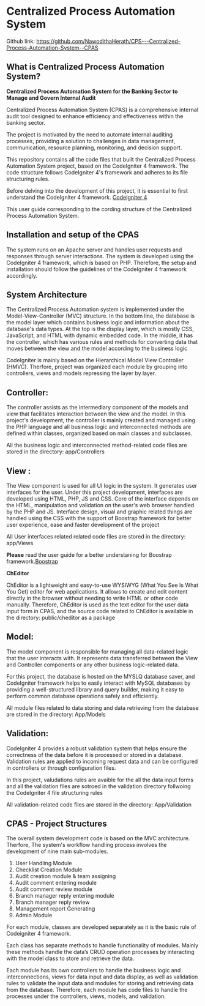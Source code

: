 # Centralized Process Automation System

Github link: https://github.com/NawodithaHerath/CPS---Centralized-Process-Automation-System--CPAS

##  What is Centralized Process Automation System?
**Centralized Process Automation System for the Banking Sector to Manage and Govern Internal Audit**

Centralized Process Automation System (CPAS) is a comprehensive internal audit tool designed to enhance efficiency and effectiveness within the banking sector.

The project is motivated by the need to automate internal auditing processes, providing a solution to challenges in data management, communication, resource planning, monitoring, and decision support.

This repository contains all the code files that built the Centralized Process Automation System project, based on the CodeIgniter 4 framework. The code structure follows CodeIgniter 4's framework and adheres to its file structuring rules.

Before delving into the development of this project, it is essential to first understand the CodeIgniter 4 framework. [CodeIgniter 4](https://codeigniter.com/user_guide/intro/index.html) 

This user guide corresponding to the cording structure of the Centralized Process Automation System.

## Installation and setup of the CPAS

The system runs on an Apache server and handles user requests and responses through server interactions. The system is developed using the CodeIgniter 4 framework, which is based on PHP. Therefore, the setup and installation should follow the guidelines of the CodeIgniter 4 framework accordingly.

## System Architecture 
The Centralized Process Automation system is implemented under the Model-View-Controller (MVC)  structure. In the bottom line, the database is the model layer which contains business logic and information about the database's data types. At the top is the display layer, which is mostly CSS, JavaScript, and HTML with dynamic embedded code. In the middle, it has the controller, which has various rules and methods for converting data that moves between the view and the model according to the business logic

CodeIgniter is mainly based on the Hierarchical Model View Controller (HMVC). Therfore, project was organized each module by grouping into controllers, views and models repressing the layer by layer.

## Controller:
The controller assists as the intermediary component of the models and view that facilitates interaction between the view and the model. 
In this project's development, the controller is mainly created and managed using the PHP language and all business logic and interconnected methods are defined within classes, organized based on main classes and subclasses.

All the business logic and interconnected method-related code files are stored in the directory: app/Controllers

## View :

The View component is used for all UI logic in the system. It generates user interfaces for the user. 
Under this project development, interfaces are developed using HTML, PHP, JS and CSS. Core of the interface depends on the HTML, manipulation and validation on the user's web browser handled by the PHP and JS. Interface design, visual and graphic related things are handled using the CSS with the support of Boostrap framework for better user experience, ease and faster development of the project

All User interfaces related  related code files are stored in the directory: app/Views

**Please** read the user guide for a better understaning for Boostrap framework.[Boostrap ](https://getbootstrap.com/docs/5.0/getting-started/introduction/) 

**ChEditor**

ChEditor is a lightweight and easy-to-use WYSIWYG (What You See Is What You Get) editor for web applications. It allows to create and edit content directly in the browser without needing to write HTML or other code manually.
Therefore, ChEditor is used as the text editor for the user data input form in CPAS, and the source code related to ChEditor is available in the directory: public/cheditor as a package

## Model:  

The model component is responsible for managing all data-related logic that the user interacts with. It represents data transferred between the View and Controller components or any other business logic-related data. 

For this project, the database is hosted on the MYSLQ database saver, and CodeIgniter framework helps to easily interact with MySQL databases by providing a well-structured library and query builder, making it easy to perform common database operations safely and efficiently.

All module files related to data storing and data retrieving from the database are stored in the directory: App/Models


## Validation:  
CodeIgniter 4 provides a robust validation system that helps ensure the correctness of the data before it is processed or stored in a database. Validation rules are applied to incoming request data and can be configured in controllers or through configuration files.

In this project, valudations rules are avaible for the all the data input forms and all the validation files are sotroed in the validation directory follwoing the CodeIgniter 4 file structuring rules

All validation-related code files are stored in the directory: App/Validation

## CPAS - Project Structures 

The overall system development code is based on the MVC architecture. Therfore, The system's workflow handling process involves the development of nine main sub-modules.

1.	User Handling Module
2.	Checklist Creation Module
3.	Audit creation module & team assigning
4.	Audit comment entering module
5.	Audit comment review module
6.	Branch manager reply  entering module
7.	Branch manager reply  review
8.	Management report Generating
9.	Admin Module

For each module, classes are developed separately as it is the basic rule of Codeigniter 4 framework. 

Each class has separate methods to handle functionality of modules. Mainly these methods handle the data’s CRUD operation processes by interacting with the model class to store and retrieve the data.

Each module has its own controllers to handle the business logic and interconnections, views for data input and data display, as well as validation rules to validate the input data and modules for storing and retrieving data from the database. Therefore, each module has code files to handle the processes under the controllers, views, models, and validation.
